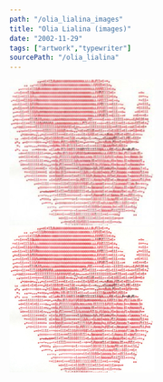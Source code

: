 ```yaml
---
path: "/olia_lialina_images"
title: "Olia Lialina (images)"
date: "2002-11-29"
tags: ["artwork","typewriter"]
sourcePath: "/olia_lialina"
---
```


 ![olia_typewritten-228x300.jpg_hexagon.jpeg](olia_typewritten-228x300.jpg_hexagon.jpeg) ![olia_typewritten.jpg_hexagon.jpeg](olia_typewritten.jpg_hexagon.jpeg)